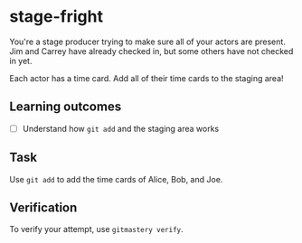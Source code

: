 # stage-fright

You're a stage producer trying to make sure all of your actors are present.
Jim and Carrey have already checked in, but some others have not checked in yet.

Each actor has a time card. Add all of their time cards to the staging area!

## Learning outcomes

- [ ] Understand how `git add` and the staging area works

## Task

Use `git add` to add the time cards of Alice, Bob, and Joe.

## Verification

To verify your attempt, use `gitmastery verify`.


